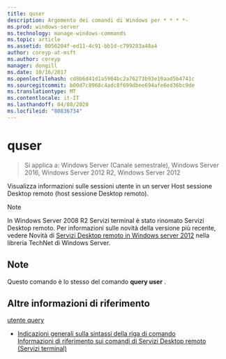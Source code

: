 ```yaml
---
title: quser
description: Argomento dei comandi di Windows per * * * *-
ms.prod: windows-server
ms.technology: manage-windows-commands
ms.topic: article
ms.assetid: 8056204f-ed11-4c91-bb1d-c799283a48a4
author: coreyp-at-msft
ms.author: coreyp
manager: dongill
ms.date: 10/16/2017
ms.openlocfilehash: cd8b6d41d1a5904bc2a76273b93e10aad5b4741c
ms.sourcegitcommit: b00d7c8968c4adc8f699dbee694afe6ed36bc9de
ms.translationtype: MT
ms.contentlocale: it-IT
ms.lasthandoff: 04/08/2020
ms.locfileid: "80836734"
---
```

# <a name="quser"></a>quser

>Si applica a: Windows Server (Canale semestrale), Windows Server 2016, Windows Server 2012 R2, Windows Server 2012

Visualizza informazioni sulle sessioni utente in un server Host sessione Desktop remoto (host sessione Desktop remoto).  

> [!NOTE]  
> In Windows Server 2008 R2 Servizi terminal è stato rinomato Servizi Desktop remoto. Per informazioni sulle novità della versione più recente, vedere Novità di [Servizi Desktop remoto in Windows server 2012](https://technet.microsoft.com/library/hh831527) nella libreria TechNet di Windows Server.  

## <a name="remarks"></a>Note  
Questo comando è lo stesso del comando **query user** .  

## <a name="additional-references"></a>Altre informazioni di riferimento  
[utente query](query-user.md)  
- [Indicazioni generali sulla sintassi della riga di comando](command-line-syntax-key.md)  
[Informazioni di riferimento sui comandi di Servizi Desktop remoto (Servizi terminal)](remote-desktop-services-terminal-services-command-reference.md)  
